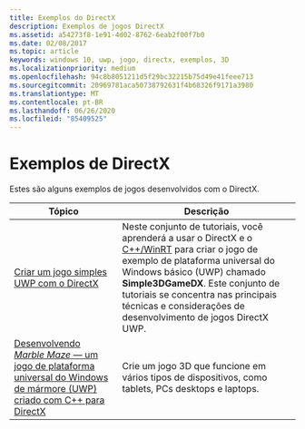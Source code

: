 ```yaml
---
title: Exemplos do DirectX
description: Exemplos de jogos DirectX
ms.assetid: a54273f8-1e91-4d02-8762-6eab2f00f7b0
ms.date: 02/08/2017
ms.topic: article
keywords: windows 10, uwp, jogo, directx, exemplos, 3D
ms.localizationpriority: medium
ms.openlocfilehash: 94c8b8051211d5f29bc32215b75d49e41feee713
ms.sourcegitcommit: 20969781aca50738792631f4b68326f9171a3980
ms.translationtype: MT
ms.contentlocale: pt-BR
ms.lasthandoff: 06/26/2020
ms.locfileid: "85409525"
---
```

# <a name="directx-samples"></a>Exemplos de DirectX

Estes são alguns exemplos de jogos desenvolvidos com o DirectX.

|Tópico|Descrição|
|-|-|
|[Criar um jogo simples UWP com o DirectX](tutorial--create-your-first-uwp-directx-game.md)|Neste conjunto de tutoriais, você aprenderá a usar o DirectX e o [C++/WinRT](/windows/uwp/cpp-and-winrt-apis/) para criar o jogo de exemplo de plataforma universal do Windows básico (UWP) chamado **Simple3DGameDX**. Este conjunto de tutoriais se concentra nas principais técnicas e considerações de desenvolvimento de jogos DirectX UWP.|
|[Desenvolvendo *Marble Maze* &mdash; um jogo de plataforma universal do Windows de mármore (UWP) criado com C++ para DirectX](developing-marble-maze-a-windows-store-game-in-cpp-and-directx.md)|Crie um jogo 3D que funcione em vários tipos de dispositivos, como tablets, PCs desktops e laptops.|
